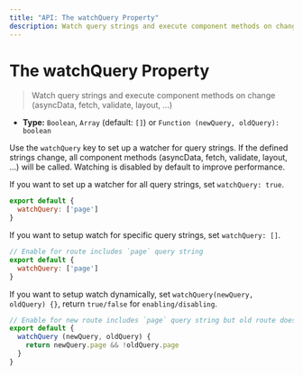 ```yaml
---
title: "API: The watchQuery Property"
description: Watch query strings and execute component methods on change (asyncData, fetch, validate, layout, ...)
---
```


# The watchQuery Property

> Watch query strings and execute component methods on change (asyncData, fetch, validate, layout, ...)
- **Type:** `Boolean`, `Array` (default: `[]`) or `Function (newQuery, oldQuery): boolean`

Use the `watchQuery` key to set up a watcher for query strings. If the defined strings change, all component methods (asyncData, fetch, validate, layout, ...) will be called. Watching is disabled by default to improve performance.

If you want to set up a watcher for all query strings, set `watchQuery: true`.

```js
export default {
  watchQuery: ['page']
}
```

If you want to setup watch for specific query strings, set `watchQuery: []`.

```js
// Enable for route includes `page` query string
export default {
  watchQuery: ['page']
}
```

If you want to setup watch dynamically, set `watchQuery(newQuery, oldQuery) {}`, return `true/false` for `enabling/disabling`.

```js
// Enable for new route includes `page` query string but old route doesn't
export default {
  watchQuery (newQuery, oldQuery) {
    return newQuery.page && !oldQuery.page
  }
}
```
